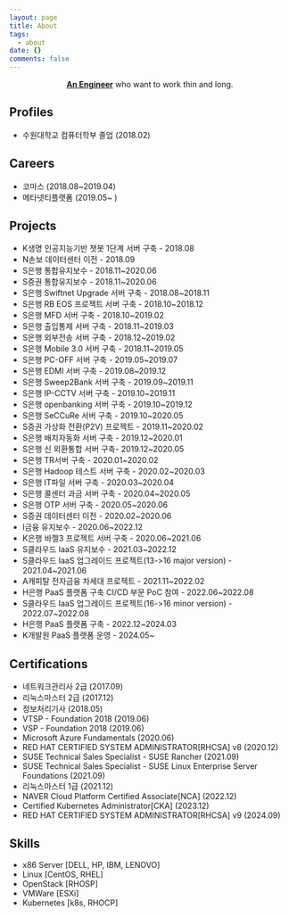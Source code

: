 ```yaml
---
layout: page
title: About
tags:
  - about
date: {}
comments: false
---
```


<center><a href="http://nmcli.github.io/"><b>An Engineer</b></a> who want to work thin and long.</center>

## Profiles
* 수원대학교 컴퓨터학부 졸업 (2018.02)

## Careers
* 코마스 (2018.08~2019.04)
* 메타넷티플랫폼 (2019.05~ )

## Projects
* K생명 인공지능기반 챗봇 1단계 서버 구축 - 2018.08
* N손보 데이터센터 이전 - 2018.09
* S은행 통합유지보수 - 2018.11~2020.06
* S증권 통합유지보수 - 2018.11~2020.06
* S은행 Swiftnet Upgrade 서버 구축 - 2018.08~2018.11
* S은행 RB EOS 프로젝트 서버 구축 - 2018.10~2018.12
* S은행 MFD 서버 구축 - 2018.10~2019.02
* S은행 출입통제 서버 구축 - 2018.11~2019.03
* S은행 외부전송 서버 구축 - 2018.12~2019.02
* S은행 Mobile 3.0 서버 구축 - 2018.11~2019.05
* S은행 PC-OFF 서버 구축 - 2019.05~2019.07
* S은행 EDMI 서버 구축 - 2019.08~2019.12
* S은행 Sweep2Bank 서버 구축 - 2019.09~2019.11
* S은행 IP-CCTV 서버 구축 - 2019.10~2019.11
* S은행 openbanking 서버 구축 - 2019.10~2019.12
* S은행 SeCCuRe 서버 구축 - 2019.10~2020.05
* S증권 가상화 전환(P2V) 프로젝트 - 2019.11~2020.02
* S은행 배치자동화 서버 구축 - 2019.12~2020.01
* S은행 신 외환통합 서버 구축- 2019.12~2020.05
* S은행 TR서버 구축 - 2020.01~2020.02
* S은행 Hadoop 테스트 서버 구축 - 2020.02~2020.03
* S은행 IT파일 서버 구축 - 2020.03~2020.04
* S은행 콜센터 과금 서버 구축 - 2020.04~2020.05
* S은행 OTP 서버 구축 - 2020.05~2020.06
* S증권 데이터센터 이전 - 2020.02~2020.06
* I금융 유지보수 - 2020.06~2022.12
* K은행 바젤3 프로젝트 서버 구축 - 2020.06~2021.06
* S클라우드 IaaS 유지보수 - 2021.03~2022.12
* S클라우드 IaaS 업그레이드 프로젝트(13->16 major version) - 2021.04~2021.06
* A캐피탈 전자금융 차세대 프로젝트 - 2021.11~2022.02
* H은행 PaaS 플랫폼 구축 CI/CD 부문 PoC 참여 - 2022.06~2022.08
* S클라우드 IaaS 업그레이드 프로젝트(16->16 minor version) - 2022.07~2022.08
* H은행 PaaS 플랫폼 구축 - 2022.12~2024.03
* K개발원 PaaS 플랫폼 운영 - 2024.05~

## Certifications
* 네트워크관리사 2급 (2017.09)
* 리눅스마스터 2급 (2017.12)
* 정보처리기사 (2018.05)
* VTSP - Foundation 2018 (2019.06)
* VSP - Foundation 2018 (2019.06)
* Microsoft Azure Fundamentals (2020.06)
* RED HAT CERTIFIED SYSTEM ADMINISTRATOR[RHCSA] v8 (2020.12)
* SUSE Technical Sales Specialist - SUSE Rancher (2021.09)
* SUSE Technical Sales Specialist - SUSE Linux Enterprise Server Foundations (2021.09)
* 리눅스마스터 1급 (2021.12)
* NAVER Cloud Platform Certified Associate[NCA] (2022.12)
* Certified Kubernetes Administrator[CKA] (2023.12)
* RED HAT CERTIFIED SYSTEM ADMINISTRATOR[RHCSA] v9 (2024.09)

## Skills
* x86 Server [DELL, HP, IBM, LENOVO]
* Linux [CentOS, RHEL]
* OpenStack [RHOSP]
* VMWare [ESXi]
* Kubernetes [k8s, RHOCP]
